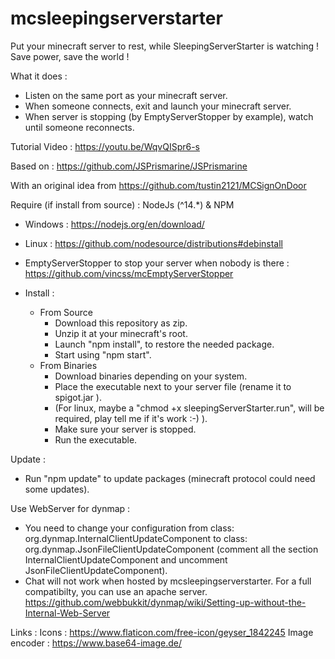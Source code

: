 # mcsleepingserverstarter
Put your minecraft server to rest, while SleepingServerStarter is watching ! Save power, save the world !

What it does :
* Listen on the same port as your minecraft server.
* When someone connects, exit and launch your minecraft server.
* When server is stopping (by EmptyServerStopper by example), watch until someone reconnects.

Tutorial Video :
https://youtu.be/WqvQISpr6-s

Based on : 
https://github.com/JSPrismarine/JSPrismarine

With an original idea from https://github.com/tustin2121/MCSignOnDoor

Require (if install from source) :
NodeJs (^14.*) & NPM
  * Windows : https://nodejs.org/en/download/ 
  * Linux : https://github.com/nodesource/distributions#debinstall
  * EmptyServerStopper to stop your server when nobody is there : https://github.com/vincss/mcEmptyServerStopper

* Install :
    * From Source
        * Download this repository as zip.
        * Unzip it at your minecraft's root.
        * Launch "npm install", to restore the needed package.
        * Start using "npm start".
    * From Binaries
        * Download binaries depending on your system.
        * Place the executable next to your server file (rename it to spigot.jar ).
        * (For linux, maybe a "chmod +x sleepingServerStarter.run", will be required, play tell me if it's work :-) ).
        * Make sure your server is stopped.
        * Run the executable.
 
Update :
 * Run "npm update" to update packages (minecraft protocol could need some updates).

Use WebServer for dynmap :
 * You need to change your configuration from class: org.dynmap.InternalClientUpdateComponent to class: org.dynmap.JsonFileClientUpdateComponent (comment all the section InternalClientUpdateComponent and uncomment JsonFileClientUpdateComponent).
 * Chat will not work when hosted by mcsleepingserverstarter. For a full compatibilty, you can use an apache server. https://github.com/webbukkit/dynmap/wiki/Setting-up-without-the-Internal-Web-Server


Links :
Icons : https://www.flaticon.com/free-icon/geyser_1842245
Image encoder : https://www.base64-image.de/
